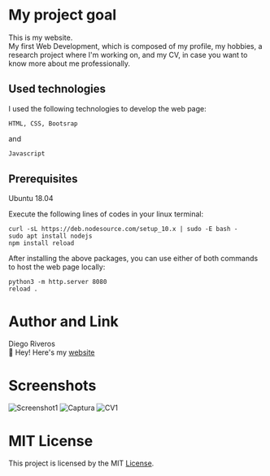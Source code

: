 # My project goal 
This is my website.                                                                                                                        
My first Web Development, which is composed of my profile, my hobbies, a research project where I'm working on, and my CV, in case you want to know more about me professionally. 

## Used technologies

I used the following technologies to develop the web page: 

```
HTML, CSS, Bootsrap
```
and 
```javascript
Javascript
```

## Prerequisites

Ubuntu 18.04

Execute the following lines of codes in your linux terminal:

```
curl -sL https://deb.nodesource.com/setup_10.x | sudo -E bash -
sudo apt install nodejs
npm install reload
```
After installing the above packages, you can use either of both commands to host the web page locally: 
```
python3 -m http.server 8080
reload .
```

# Author and Link
Diego Riveros                                                                                                                               
:link: Hey! Here's my [website](https://dfriveros11.github.io/DiegoRiverosWebPage/)
# Screenshots
![Screenshot1](https://user-images.githubusercontent.com/20862741/73600378-4576c080-451d-11ea-9d72-d6499b8f0d15.PNG)
![Captura](https://user-images.githubusercontent.com/20862741/73600381-4ad40b00-451d-11ea-87d8-56a8a2bbd3ca.PNG)
![CV1](https://user-images.githubusercontent.com/20862741/73600384-50315580-451d-11ea-9955-ba3813094e78.PNG)

# MIT License 
This project is licensed by the MIT [License](https://github.com/dfriveros11/DiegoRiveros/blob/master/LICENSE.md).

